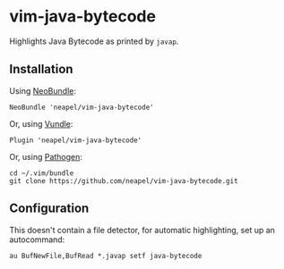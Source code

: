 # vim-java-bytecode

Highlights Java Bytecode as printed by `javap`.

## Installation

Using [NeoBundle](https://github.com/Shougo/neobundle.vim):

```
NeoBundle 'neapel/vim-java-bytecode'
```

Or, using [Vundle](https://github.com/gmarik/Vundle.vim):
```
Plugin 'neapel/vim-java-bytecode'
```

Or, using [Pathogen](https://github.com/tpope/vim-pathogen):
```
cd ~/.vim/bundle
git clone https://github.com/neapel/vim-java-bytecode.git
```

## Configuration

This doesn't contain a file detector, for automatic highlighting, set up an autocommand:

```
au BufNewFile,BufRead *.javap setf java-bytecode
```

